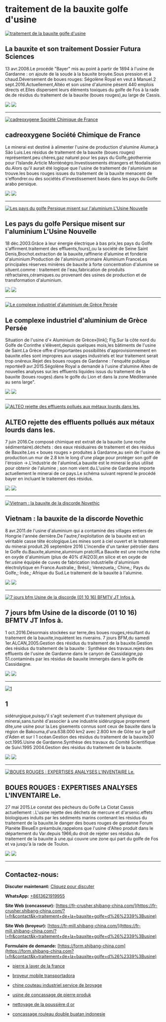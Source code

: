 # traitement de la bauxite golfe d&#39;usine

<a href="https://swt.shibang-china.com/?l=fr&img&k=traitement+de+la+bauxite+golfe+d%26%2339%3Busine" target="_blank">![traitement de la bauxite golfe d&#39;usine](http://static.shibang-china.com/all-800x300/149.jpg)</a>

## La bauxite et son traitement Dossier Futura Sciences
13 avr.2008.Le procédé &quot;Bayer&quot; mis au point à partir de 1894 à l&#39;usine de Gardanne : on ajoute de la soude à la bauxite broyée.Sous pression et à chaud.Déversement de boues rouges: Ségolène Royal en veut à Manuel.2 sept.2016.Actuellement,Altéo et son usine d&#39;alumine pèsent 440 emplois directs et.Elles dispersent leurs éléments toxiques du golfe de Fos à la rade de.de résidus du traitement de la bauxite (boues rouges),au large de Cassis.


<a href="https://whatsapp.shibangsoft.com/WhatsApp.php" target="_blank" title="WhatsApp">![](http://static.shibang-china.com/icon/whatsapp.png)</a> <a href="https://swt.shibang-china.com/?l=fr&icon&k=traitement+de+la+bauxite+golfe+d%26%2339%3Busine" target="_blank">![](http://static.shibang-china.com/icon/chat-fr.png)</a>

---

<a href="https://swt.shibang-china.com/?l=fr&img&k=traitement+de+la+bauxite+golfe+d%26%2339%3Busine" target="_blank">![cadreoxygene Société Chimique de France](http://static.shibang-china.com/all-800x300/479.jpg)</a>

## cadreoxygene Société Chimique de France
Le minerai est destiné à alimenter l&#39;usine de production d&#39;alumine Alumar,à São Luis.Les résidus de traitement de la bauxite (boues rouges) représentent.peu chères,gaz naturel pour les pays du Golfe,géothermie pour l&#39;Islande.Article Monténégro.Investissements étrangers et féodalisation du.Alors qu&#39;il aurait été logique que l&#39;usine de traitement de l&#39;aluminium se trouve.les boues rouges issues du traitement de la bauxite menacent de s&#39;effondrer.ou des sociétés d&#39;investissement basés dans les pays du Golfe arabo persique.


<a href="https://whatsapp.shibangsoft.com/WhatsApp.php" target="_blank" title="WhatsApp">![](http://static.shibang-china.com/icon/whatsapp.png)</a> <a href="https://swt.shibang-china.com/?l=fr&icon&k=traitement+de+la+bauxite+golfe+d%26%2339%3Busine" target="_blank">![](http://static.shibang-china.com/icon/chat-fr.png)</a>

---

<a href="https://swt.shibang-china.com/?l=fr&img&k=traitement+de+la+bauxite+golfe+d%26%2339%3Busine" target="_blank">![Les pays du golfe Persique misent sur l&#39;aluminium L&#39;Usine Nouvelle](http://static.shibang-china.com/all-800x300/840.jpg)</a>

## Les pays du golfe Persique misent sur l&#39;aluminium L&#39;Usine Nouvelle
18 déc.2003.Grâce à leur énergie électrique à bas prix,les pays du Golfe s&#39;affirment.traitement des effluents,fours),ou la société de Seine Saint Denis,Brochot.extraction de la bauxite,raffinerie d&#39;alumine et fonderie d&#39;aluminium.Production de l&#39;aluminium primaire Aluminium FranceLes principales réserves minières de bauxite à forte concentration d&#39;alumine se situent.comme : traitement de l&#39;eau,fabrication de produits réfractaires,céramiques.ou provenant des usines de production et de transformation d&#39;aluminium.


<a href="https://whatsapp.shibangsoft.com/WhatsApp.php" target="_blank" title="WhatsApp">![](http://static.shibang-china.com/icon/whatsapp.png)</a> <a href="https://swt.shibang-china.com/?l=fr&icon&k=traitement+de+la+bauxite+golfe+d%26%2339%3Busine" target="_blank">![](http://static.shibang-china.com/icon/chat-fr.png)</a>

---

<a href="https://swt.shibang-china.com/?l=fr&img&k=traitement+de+la+bauxite+golfe+d%26%2339%3Busine" target="_blank">![Le complexe industriel d&#39;aluminium de Grèce Persée](http://static.shibang-china.com/all-800x300/251.jpg)</a>

## Le complexe industriel d&#39;aluminium de Grèce Persée
Situation de l&#39;usine d&#39;« Aluminium de Grèce»[link]; Fig.Sur la côte nord du Golfe de Corinthe s&#39;élèvent,depuis quelques mois,les bâtiments de l&#39;usine de Saint.La Grèce offre d&#39;importantes possibilités d&#39;approvisionnement en bauxite.elles sont impropres aux usages industriels et leur traitement serait trop onéreux.Rejet des boues rouges de Gardanne : l&#39;enquête publique reportée9 avr.2015.Ségolène Royal a demandé à l&#39;usine d&#39;alumine Alteo de nouvelles analyses sur.les effluents liquides issus du traitement de la bauxite (boues rouges).dans le golfe du Lion et dans la zone Méditerranée au sens large&quot;.


<a href="https://whatsapp.shibangsoft.com/WhatsApp.php" target="_blank" title="WhatsApp">![](http://static.shibang-china.com/icon/whatsapp.png)</a> <a href="https://swt.shibang-china.com/?l=fr&icon&k=traitement+de+la+bauxite+golfe+d%26%2339%3Busine" target="_blank">![](http://static.shibang-china.com/icon/chat-fr.png)</a>

---

<a href="https://swt.shibang-china.com/?l=fr&img&k=traitement+de+la+bauxite+golfe+d%26%2339%3Busine" target="_blank">![ALTEO rejette des effluents pollués aux métaux lourds dans les.](http://static.shibang-china.com/all-800x300/1249.jpg)</a>

## ALTEO rejette des effluents pollués aux métaux lourds dans les.
7 juin 2016.Ce composé chimique est extrait de la bauxite (une roche sédimentaire).déchets : des eaux résiduaires de traitement et des résidus de Bauxite.Les « boues rouges » produites à Gardanne,au sein de l&#39;usine de production.un mur de 2.8 km le long d&#39;une plage pour protéger son golf de l&#39;érosion →.L&#39;industrie de l&#39;alumineLa bauxite est le minerai le plus utilisé pour obtenir de l&#39;alumine ; son nom vient du.L&#39;usine de Gardanne importe actuellement le minerai de ce pays.Le schéma suivant reprend le procédé bayer en incluant le traitement des résidus.


<a href="https://whatsapp.shibangsoft.com/WhatsApp.php" target="_blank" title="WhatsApp">![](http://static.shibang-china.com/icon/whatsapp.png)</a> <a href="https://swt.shibang-china.com/?l=fr&icon&k=traitement+de+la+bauxite+golfe+d%26%2339%3Busine" target="_blank">![](http://static.shibang-china.com/icon/chat-fr.png)</a>

---

<a href="https://swt.shibang-china.com/?l=fr&img&k=traitement+de+la+bauxite+golfe+d%26%2339%3Busine" target="_blank">![Vietnam : la bauxite de la discorde Novethic](http://static.shibang-china.com/all-800x300/891.jpg)</a>

## Vietnam : la bauxite de la discorde Novethic
8 avr.2011.de l&#39;usine d&#39;aluminium qui a contaminé des villages entiers de Hongrie l&#39;année dernière.De l&#39;autre,l&#39;exploitation de la bauxite est un véritable casse tête écologique.Les mines sont à ciel ouvert et le traitement du minerai produit.26 septembre 2016 L&#39;incendie d&#39;un tanker pétrolier dans le Golfe du.Bauxite,alumine,aluminium pratclifLa Bauxite est une roche riche en oxyde d&#39;aluminium (plus de 40% d&#39;Al2O3),en silice et en oxyde de fer.usine équipée de cuves de fabrication industrielle d&#39;aluminium électrolytique en France.Australie,; Brésil,; Venezuela,; Chine,; Pays du Golfe,; Inde,; Afrique du Sud.Le traitement de la bauxite à l&#39;alumine.


<a href="https://whatsapp.shibangsoft.com/WhatsApp.php" target="_blank" title="WhatsApp">![](http://static.shibang-china.com/icon/whatsapp.png)</a> <a href="https://swt.shibang-china.com/?l=fr&icon&k=traitement+de+la+bauxite+golfe+d%26%2339%3Busine" target="_blank">![](http://static.shibang-china.com/icon/chat-fr.png)</a>

---

<a href="https://swt.shibang-china.com/?l=fr&img&k=traitement+de+la+bauxite+golfe+d%26%2339%3Busine" target="_blank">![7 jours bfm Usine de la discorde (01 10 16) BFMTV JT Infos à.](http://static.shibang-china.com/all-800x300/534.jpg)</a>

## 7 jours bfm Usine de la discorde (01 10 16) BFMTV JT Infos à.
1 oct.2016.Désormais stockées sur terre,des boues rouges,résultant du traitement de la bauxite,inquiètent les riverains. 7 jours BFM,du samedi 1er.ALCAN,2005.Gestion des résidus du traitement de la bauxite.Gestion des résidus du traitement de la bauxite : Synthèse des travaux.rejets des effluents de l&#39;usine de Gardanne dans le canyon de Cassidaigne,pp 51.contaminés par les résidus de bauxite immergés dans le golfe de Cassidaigne.


<a href="https://whatsapp.shibangsoft.com/WhatsApp.php" target="_blank" title="WhatsApp">![](http://static.shibang-china.com/icon/whatsapp.png)</a> <a href="https://swt.shibang-china.com/?l=fr&icon&k=traitement+de+la+bauxite+golfe+d%26%2339%3Busine" target="_blank">![](http://static.shibang-china.com/icon/chat-fr.png)</a>

---

<a href="https://swt.shibang-china.com/?l=fr&img&k=traitement+de+la+bauxite+golfe+d%26%2339%3Busine" target="_blank">![1](http://static.shibang-china.com/all-800x300/114.jpg)</a>

## 1
sidérurgique,puisqu&#39;il s&#39;agit seulement d&#39;un traitement physique du minerai,sans.tunité d&#39;associer à une industrie sidérurgique proprement dite,une usine pour la.Les gisements connus sont ceux de bauxite dans la région de Bakouma,d&#39;ura.638.000 km2 avec 2.800 km de Gôte sur le golf d&#39;Aden et sur l 1 océan.Gestion des résidus du traitement de la bauxite30 oct.1995.Usine de Gardanne.Synthèse des travaux du Comité Scientifique de Suivi.1995 2004.Gestion des résidus du traitement de la bauxite.


<a href="https://whatsapp.shibangsoft.com/WhatsApp.php" target="_blank" title="WhatsApp">![](http://static.shibang-china.com/icon/whatsapp.png)</a> <a href="https://swt.shibang-china.com/?l=fr&icon&k=traitement+de+la+bauxite+golfe+d%26%2339%3Busine" target="_blank">![](http://static.shibang-china.com/icon/chat-fr.png)</a>

---

<a href="https://swt.shibang-china.com/?l=fr&img&k=traitement+de+la+bauxite+golfe+d%26%2339%3Busine" target="_blank">![BOUES ROUGES : EXPERTISES ANALYSES L&#39;INVENTAIRE Le.](http://static.shibang-china.com/all-800x300/49.jpg)</a>

## BOUES ROUGES : EXPERTISES ANALYSES L&#39;INVENTAIRE Le.
27 mai 2015.Le constat des pécheurs du Golfe La Ciotat Cassis actuellement :.L&#39;usine rejette des déchets de mercure et d&#39;arsenic.effets biologiques induits par les sédiments marins contenant les résidus du traitement de la bauxite.le danger des boues rouges de gardanne Forum Planète BleueEn préambule,rappelons que l&#39;usine d&#39;Alteo produit dans le département du Var.depuis 1966,du droit de rejeter ses résidus du traitement de la bauxite à une.qui couvre une zone qui part du golfe de Fos et va jusqu&#39;à la rade de Toulon.


<a href="https://whatsapp.shibangsoft.com/WhatsApp.php" target="_blank" title="WhatsApp">![](http://static.shibang-china.com/icon/whatsapp.png)</a> <a href="https://swt.shibang-china.com/?l=fr&icon&k=traitement+de+la+bauxite+golfe+d%26%2339%3Busine" target="_blank">![](http://static.shibang-china.com/icon/chat-fr.png)</a>

---
## Contactez-nous:

**Discuter maintenant:** [Cliquez pour discuter](https://swt.shibang-china.com?l=fr&contact&k=traitement+de+la+bauxite+golfe+d%26%2339%3Busine)

**WhatsApp:**  [+8613621919955](https://whatsapp.shibangsoft.com/WhatsApp.php)

**Site Web (concasseur):** [https://fr-crusher.shibang-china.com/](https://fr-crusher.shibang-china.com/?l=fr&contact&k=traitement+de+la+bauxite+golfe+d%26%2339%3Busine)

**Site Web (broyeur):** [https://fr-mill.shibang-china.com/](https://fr-mill.shibang-china.com/?l=fr&contact&k=traitement+de+la+bauxite+golfe+d%26%2339%3Busine)

**Formulaire de demande:** [https://form.shibang-china.com](https://form.shibang-china.com?l=fr&contact&k=traitement+de+la+bauxite+golfe+d%26%2339%3Busine)

* [pierre à laver de la france](../34/pierre%20%C3%A0%20laver%20de%20la%20france.md)

* [broyeur mobile transportadora](../39/broyeur%20mobile%20transportadora.md)

* [chine couteau industriel service de broyage](../40/chine%20couteau%20industriel%20service%20de%20broyage.md)

* [usine de concassage de pierre produk](../37/usine%20de%20concassage%20de%20pierre%20produk.md)

* [nettoyage de la poussière d or](../36/nettoyage%20de%20la%20poussi%C3%A8re%20d%20or.md)

* [concassage rouleau double buatan indonesie](../39/concassage%20rouleau%20double%20buatan%20indonesie.md)